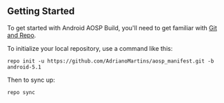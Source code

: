 Getting Started
---------------

To get started with Android AOSP Build, you'll need to get
familiar with [Git and Repo](http://source.android.com/download/using-repo).

To initialize your local repository, use a command like this:

    repo init -u https://github.com/AdrianoMartins/aosp_manifest.git -b android-5.1

Then to sync up:

    repo sync
